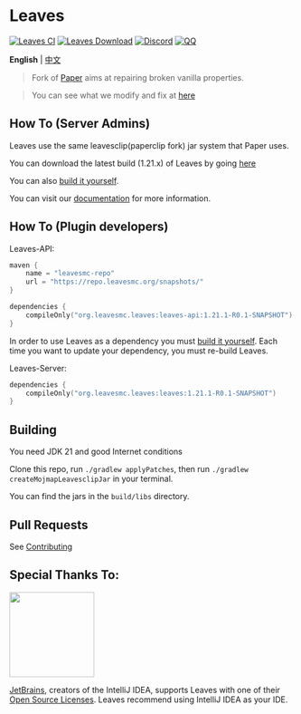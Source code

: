 Leaves 
===========

[![Leaves CI](https://github.com/LeavesMC/Leaves/actions/workflows/build.yml/badge.svg)](https://github.com/LeavesMC/Leaves/actions/workflows/leaves.yml)
[![Leaves Download](https://img.shields.io/github/downloads/LeavesMC/Leaves/total?color=0&logo=github)](https://github.com/LeavesMC/Leaves/releases/latest)
[![Discord](https://badgen.net/discord/online-members/5hgtU72w33?icon=discord&label=Discord&list=what)](https://discord.gg/5hgtU72w33)
[![QQ](https://img.shields.io/badge/QQ_Unofficial-815857713-blue)](http://qm.qq.com/cgi-bin/qm/qr?_wv=1027&k=nisbmnCFeEJCcYWBQ10th4Fu99XWklH4&authKey=8VlUxSdrFCIwmIpxFQIGR8%2BXvIQ2II%2Bx2JfxuQ8amr9UKgINh%2BdXjudQfc%2FIeTO5&noverify=0&group_code=815857713)

**English** | [中文](README_cn.md)

> Fork of [Paper](https://github.com/PaperMC/Paper) aims at repairing broken vanilla properties.

> You can see what we modify and fix at [here](https://docs.leavesmc.org/en/leaves/reference/configuration)

## How To (Server Admins)
Leaves use the same leavesclip(paperclip fork) jar system that Paper uses.

You can download the latest build (1.21.x) of Leaves by going [here](https://github.com/LeavesMC/Leaves/releases/latest)

You can also [build it yourself](#building).

You can visit our [documentation](https://docs.leavesmc.org/leaves/guides/getting-started) for more information.

## How To (Plugin developers)
Leaves-API:
```kotlin
maven {
    name = "leavesmc-repo"
    url = "https://repo.leavesmc.org/snapshots/"
}

dependencies {
    compileOnly("org.leavesmc.leaves:leaves-api:1.21.1-R0.1-SNAPSHOT")
}
 ```

In order to use Leaves as a dependency you must [build it yourself](#building).
Each time you want to update your dependency, you must re-build Leaves.

Leaves-Server:
```kotlin
dependencies {
    compileOnly("org.leavesmc.leaves:leaves:1.21.1-R0.1-SNAPSHOT")
}
 ```

## Building

You need JDK 21 and good Internet conditions

Clone this repo, run `./gradlew applyPatches`, then run `./gradlew createMojmapLeavesclipJar` in your terminal.  

You can find the jars in the `build/libs` directory.

## Pull Requests

See [Contributing](docs/CONTRIBUTING.md)

## Special Thanks To:

[<img src="https://user-images.githubusercontent.com/21148213/121807008-8ffc6700-cc52-11eb-96a7-2f6f260f8fda.png" alt="" width="150">](https://www.jetbrains.com)

[JetBrains](https://www.jetbrains.com/), creators of the IntelliJ IDEA, supports Leaves with one of their [Open Source Licenses](https://www.jetbrains.com/opensource/). Leaves recommend using IntelliJ IDEA as your IDE.
